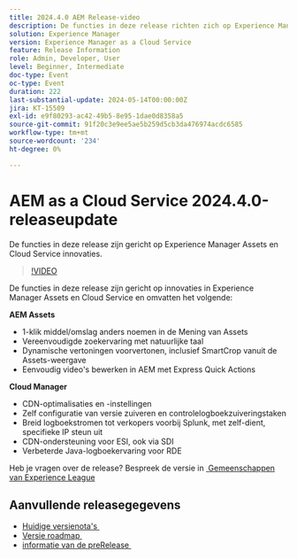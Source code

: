 ```yaml
---
title: 2024.4.0 AEM Release-video
description: De functies in deze release richten zich op Experience Manager Assets- en Cloud Service-innovaties en bevatten de volgende:AEM Assets:1-klik asset/folder hernoemen in Assets ViewVereenvoudigde zoekervaring met gebruik van natuurlijke talenVoorvertoning dynamische uitvoeringen inclusief Smart Crop from Assets View Edit Video's eenvoudig in AEM met Express Quick ActionsCloud Manager:CDN-optimalisaties en afstemmingZelfserverconfiguratie van versiebeheer en controlelogboekonderhoudstakenUitbreiding naar andere leveranciers Splunk, met zelf-dient, specifieke IP supportCDN steun voor ESI, ook via SDIImproved Java registreren ervaring voor RDE
solution: Experience Manager
version: Experience Manager as a Cloud Service
feature: Release Information
role: Admin, Developer, User
level: Beginner, Intermediate
doc-type: Event
oc-type: Event
duration: 222
last-substantial-update: 2024-05-14T00:00:00Z
jira: KT-15509
exl-id: e9f80293-ac42-49b5-8e95-1dae0d8358a5
source-git-commit: 91f20c3e9ee5ae5b259d5cb3da476974acdc6585
workflow-type: tm+mt
source-wordcount: '234'
ht-degree: 0%

---
```


# AEM as a Cloud Service 2024.4.0-releaseupdate

De functies in deze release zijn gericht op Experience Manager Assets en Cloud Service innovaties.

>[!VIDEO](https://video.tv.adobe.com/v/3446313/?learn=on&captions=dut)

De functies in deze release zijn gericht op innovaties in Experience Manager Assets en Cloud Service en omvatten het volgende:

**AEM Assets**
* 1-klik middel/omslag anders noemen in de Mening van Assets
* Vereenvoudigde zoekervaring met natuurlijke taal
* Dynamische vertoningen voorvertonen, inclusief SmartCrop vanuit de Assets-weergave
* Eenvoudig video&#39;s bewerken in AEM met Express Quick Actions

**Cloud Manager**
* CDN-optimalisaties en -instellingen
* Zelf configuratie van versie zuiveren en controlelogboekzuiveringstaken
* Breid logboekstromen tot verkopers voorbij Splunk, met zelf-dient, specifieke IP steun uit
* CDN-ondersteuning voor ESI, ook via SDI
* Verbeterde Java-logboekervaring voor RDE

Heb je vragen over de release?  Bespreek de versie in [&#x200B; Gemeenschappen van Experience League &#x200B;](https://adobe.ly/44Ofo8H)

## Aanvullende releasegegevens

* [&#x200B; Huidige versienota&#39;s &#x200B;](https://experienceleague.adobe.com/docs/experience-manager-cloud-service/content/release-notes/home.html?lang=nl-NL)
* [&#x200B; Versie roadmap &#x200B;](https://experienceleague.adobe.com/docs/experience-manager-release-information/aem-release-updates/update-releases-roadmap.html?lang=nl-NL)
* [&#x200B; informatie van de preRelease &#x200B;](https://experienceleague.adobe.com/docs/experience-manager-cloud-service/content/release-notes/prerelease.html?lang=nl-NL)
